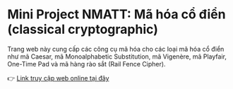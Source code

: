 # Mini Project NMATT: Mã hóa cổ điển (classical cryptographic)

Trang web này cung cấp các công cụ mã hóa cho các loại mã hóa cổ điển như mã Caesar, mã Monoalphabetic Substitution, mã Vigenère, mã Playfair, One-Time Pad và mã hàng rào sắt (Rail Fence Cipher).

👉 [Link truy cập web online tại đây](https://ptthanh02.github.io/classical-cryptographic/)